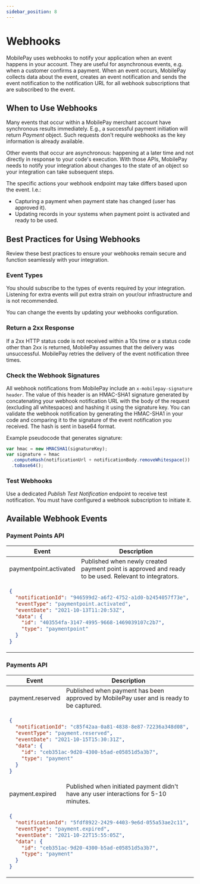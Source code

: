 ```yaml
---
sidebar_position: 8
---
```


# Webhooks

MobilePay uses webhooks to notify your application when an event happens in your account. They are useful for asynchronous events, e.g. when a customer confirms a payment. When an event occurs, MobilePay collects data about the event, creates an event notification and sends the event notification to the notification URL for all webhook subscriptions that are subscribed to the event.

## When to Use Webhooks

Many events that occur within a MobilePay merchant account have synchronous results immediately. E.g., a successful payment initiation will return _Payment_ object. Such requests don't require webhooks as the key information is already available.

Other events that occur are asynchronous: happening at a later time and not directly in response to your code's execution. With those APIs, MobilePay needs to notify your integration about changes to the state of an object so your integration can take subsequent steps.

The specific actions your webhook endpoint may take differs based upon the event. I.e.:

- Capturing a payment when payment state has changed (user has approved it).
- Updating records in your systems when payment point is activated and ready to be used.

## Best Practices for Using Webhooks

Review these best practices to ensure your webhooks remain secure and function seamlessly with your integration.

### Event Types

You should subscribe to the types of events required by your integration. Listening for extra events will put extra strain on your/our infrastructure and is not recommended.

You can change the events by updating your webhooks configuration.

### Return a 2xx Response

If a 2xx HTTP status code is not received within a 10s time or a status code other than 2xx is returned, MobilePay assumes that the delivery was unsuccessful. MobilePay retries the delivery of the event notification three times.

### Check the Webhook Signatures

All webhook notifications from MobilePay include an `x-mobilepay-signature header`. The value of this header is an HMAC-SHA1 signature generated by concatenating your webhook notification URL with the body of the request (excluding all whitespaces) and hashing it using the signature key. You can validate the webhook notification by generating the HMAC-SHA1 in your code and comparing it to the signature of the event notification you received. The hash is sent in base64 format.

Example pseudocode that generates signature:

```js
var hmac = new HMACSHA1(signatureKey);
var signature = hmac
  .computeHash(notificationUrl + notificationBody.removeWhitespace())
  .toBase64();
```

### Test Webhooks

Use a dedicated _Publish Test Notification_ endpoint to receive test notification. You must have configured a webhook subscription to initiate it.

## Available Webhook Events

### Payment Points API

<table className="webhooks-table">
  <thead>
    <tr>
      <th>Event</th>
      <th>Description</th>
    </tr>
  </thead>
  <tbody>
    <tr>
      <td>paymentpoint.activated</td>
      <td> Published when newly created payment point is approved and ready to be used. Relevant to integrators. </td>
    </tr>
    <tr>
<td colSpan="2">

```json title="Request body example"
{
  "notificationId": "946599d2-a6f2-4752-a1d0-b2454057f73e",
  "eventType": "paymentpoint.activated",
  "eventDate": "2021-10-13T11:20:53Z",
  "data": {
    "id": "403554fa-3147-4995-9668-1469039107c2b7",
    "type": "paymentpoint"
  }
}
```

</td>
</tr>
</tbody>
</table>

### Payments API

<table className="webhooks-table">
    <thead>
        <tr>
            <th>Event</th>
            <th>Description</th>
        </tr>
    </thead>
<tbody>
<tr>
<td> payment.reserved </td>
<td> Published when payment has been approved by MobilePay user and is ready to be captured. </td>
</tr>
<tr>
<td colSpan="2">

```json title="Request body example"
{
  "notificationId": "c85f42aa-0a81-4838-8e87-72236a348d08",
  "eventType": "payment.reserved",
  "eventDate": "2021-10-15T15:30:31Z",
  "data": {
    "id": "ceb351ac-9d20-4300-b5ad-e05851d5a3b7",
    "type": "payment"
  }
}
```

</td>
</tr>
<tr>
<td> payment.expired </td>
<td> Published when initiated payment didn't have any user interactions for 5-10 minutes. </td>
</tr>
<tr>
<td colSpan="2">

```json title="Request body example"
{
  "notificationId": "5fdf8922-2429-4403-9e6d-055a53ae2c11",
  "eventType": "payment.expired",
  "eventDate": "2021-10-22T15:55:05Z",
  "data": {
    "id": "ceb351ac-9d20-4300-b5ad-e05851d5a3b7",
    "type": "payment"
  }
}
```

</td>
</tr>
</tbody>
</table>
